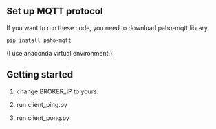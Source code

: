 ## Set up MQTT protocol
If you want to run these code, you need to download paho-mqtt library.
```
pip install paho-mqtt
```
(I use anaconda virtual environment.)

## Getting started

1) change BROKER_IP to yours.

2) run client_ping.py

3) run client_pong.py

